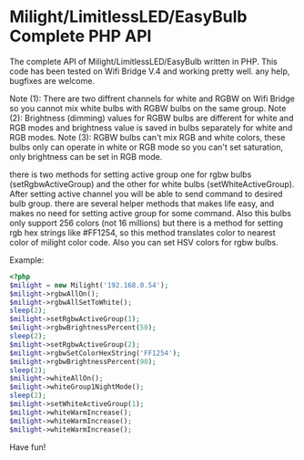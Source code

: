Milight/LimitlessLED/EasyBulb Complete PHP API
==============

The complete API of Milight/LimitlessLED/EasyBulb written in PHP.
This code has been tested on Wifi Bridge V.4 and working pretty well.
any help, bugfixes are welcome.


Note (1): There are two diffrent channels for white and RGBW on Wifi Bridge so you cannot mix white bulbs with RGBW bulbs on the same group.
Note (2): Brightness (dimming) values for RGBW bulbs are different for white and RGB modes and brightness value is saved in bulbs separately for white and RGB modes.
Note (3): RGBW bulbs can't mix RGB and white colors, these bulbs only can operate in white or RGB mode so you can't set saturation, only brightness can be set in RGB mode.

there is two methods for setting active group one for rgbw bulbs (setRgbwActiveGroup) and the other for white bulbs (setWhiteActiveGroup).
After setting active channel you will be able to send command to desired bulb group.
there are several helper methods that makes life easy, and makes no need for setting active group for some command.
Also this bulbs only support 256 colors (not 16 millions) but there is a method for setting rgb hex strings like #FF1254, so this method translates color to nearest color of milight color code.
Also you can set HSV colors for rgbw bulbs.

Example:
```php
<?php
$milight = new Milight('192.168.0.54');
$milight->rgbwAllOn();
$milight->rgbwAllSetToWhite();
sleep(2);
$milight->setRgbwActiveGroup(1);
$milight->rgbwBrightnessPercent(50);
sleep(2);
$milight->setRgbwActiveGroup(2);
$milight->rgbwSetColorHexString('FF1254');
$milight->rgbwBrightnessPercent(90);
sleep(2);
$milight->whiteAllOn();
$milight->whiteGroup1NightMode();
sleep(2);
$milight->setWhiteActiveGroup(1);
$milight->whiteWarmIncrease();
$milight->whiteWarmIncrease();
$milight->whiteWarmIncrease();
```




Have fun!
